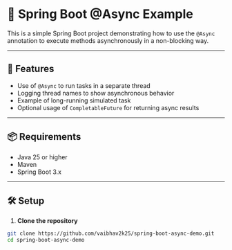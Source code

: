 # 🧵 Spring Boot @Async Example

This is a simple Spring Boot project demonstrating how to use the `@Async` annotation to execute methods asynchronously in a non-blocking way.

---

## 🚀 Features

- Use of `@Async` to run tasks in a separate thread
- Logging thread names to show asynchronous behavior
- Example of long-running simulated task
- Optional usage of `CompletableFuture` for returning async results

---

## 📦 Requirements

- Java 25 or higher
- Maven
- Spring Boot 3.x

---

## 🛠️ Setup

1. **Clone the repository**

```bash
git clone https://github.com/vaibhav2k25/spring-boot-async-demo.git
cd spring-boot-async-demo
